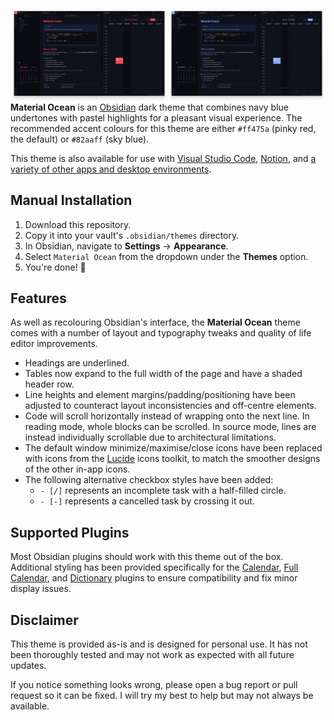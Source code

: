<img src="./screenshot-red.png" style="width:50%;float:left;"><img src="./screenshot-blue.png" style="width:50%;float:right;">

**Material Ocean** is an [Obsidian](https://obsidian.md/) dark theme that combines
navy blue undertones with pastel highlights for a pleasant visual experience. The
recommended accent colours for this theme are either `#ff475a` (pinky red, the default)
or `#82aaff` (sky blue).

This theme is also available for use with [Visual Studio Code](https://marketplace.visualstudio.com/items?itemName=Equinusocio.vsc-material-theme), [Notion](https://notion-enhancer.github.io), and [a variety of other apps and desktop environments](https://github.com/material-ocean/Material-Ocean).

## Manual Installation

1. Download this repository.
2. Copy it into your vault's `.obsidian/themes` directory.
3. In Obsidian, navigate to **Settings** → **Appearance**.
4. Select `Material Ocean` from the dropdown under the **Themes** option.
5. You're done! 🎉

## Features

As well as recolouring Obsidian's interface,
the **Material Ocean** theme comes with a number of layout and typography
tweaks and quality of life editor improvements.

- Headings are underlined.
- Tables now expand to the full width of the page and have a
  shaded header row.
- Line heights and element margins/padding/positioning have been
  adjusted to counteract layout inconsistencies and off-centre elements.
- Code will scroll horizontally instead of wrapping onto the next line.
  In reading mode, whole blocks can be scrolled. In source mode, lines
  are instead individually scrollable due to architectural limitations.
- The default window minimize/maximise/close icons have been replaced with
  icons from the [Lucide](https://lucide.dev/) icons toolkit, to match
  the smoother designs of the other in-app icons.
- The following alternative checkbox styles have been added:
  - `- [/]` represents an incomplete task with a half-filled circle.
  - `- [-]` represents a cancelled task by crossing it out.

## Supported Plugins

Most Obsidian plugins should work with this theme out of the box.
Additional styling has been provided specifically for the
[Calendar](https://github.com/liamcain/obsidian-calendar-plugin),
[Full Calendar](https://github.com/davish/obsidian-full-calendar),
and [Dictionary](https://github.com/phibr0/obsidian-dictionary) plugins
to ensure compatibility and fix minor display issues.

## Disclaimer

This theme is provided as-is and is designed for personal use. It has not
been thoroughly tested and may not work as expected with all future updates.

If you notice something looks wrong, please open a bug report or pull request
so it can be fixed. I will try my best to help but may not always be available.
